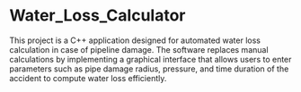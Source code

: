 # Water_Loss_Calculator
This project is a C++ application designed for automated water loss calculation in case of pipeline damage. The software replaces manual calculations by implementing a graphical interface that allows users to enter parameters such as pipe damage radius, pressure, and time duration of the accident to compute water loss efficiently.
